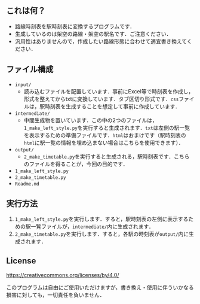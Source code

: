 ## これは何？

- 路線時刻表を駅時刻表に変換するプログラムです．
- 生成しているのは架空の路線・架空の駅名です．ご注意ください．
- 汎用性はありませんので，作成したい路線形態に合わせて適宜書き換えてください．


## ファイル構成

- `input/`
  - 読み込むファイルを配置しています．事前にExcel等で時刻表を作成し，形式を整えてからtxtに変換しています．タブ区切り形式です．`css`ファイルは，駅時刻表を生成することを想定して事前に作成しています．
- `intermediate/`
  - 中間生成物を置いています．この中の2つのファイルは，`1_make_left_style.py`を実行すると生成されます．`txt`は左側の駅一覧を表示するための準備ファイルです．`html`はおまけです（駅時刻表の`html`に駅一覧の情報を埋め込まない場合はこちらを使用できます）．
- `output/`
  - `2_make_timetable.py`を実行すると生成される，駅時刻表です．こちらのファイルを得ることが，今回の目的です．
- `1_make_left_style.py`
- `2_make_timetable.py`
- `Readme.md`


## 実行方法

1. `1_make_left_style.py`を実行します．すると，駅時刻表の左側に表示するための駅一覧ファイルが，`intermediate/`内に生成されます．
1. `2_make_timetable.py`を実行します．すると，各駅の時刻表が`output/`内に生成されます．


## License

https://creativecommons.org/licenses/by/4.0/

このプログラムは自由にご使用いただけますが，書き換え・使用に伴ういかなる損害に対しても，一切責任を負いません．


